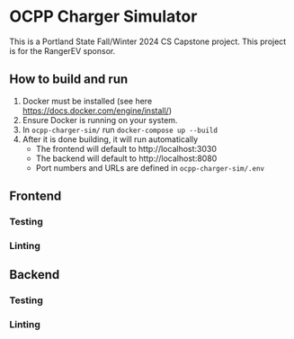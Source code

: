 # OCPP Charger Simulator
This is a Portland State Fall/Winter 2024 CS Capstone project.
This project is for the RangerEV sponsor.

## How to build and run
1. Docker must be installed (see here https://docs.docker.com/engine/install/)
2. Ensure Docker is running on your system.
3. In `ocpp-charger-sim/` run `docker-compose up --build`
4. After it is done building, it will run automatically 
   * The frontend will default to http://localhost:3030
   * The backend will default to  http://localhost:8080
   * Port numbers and URLs are defined in `ocpp-charger-sim/.env`

## Frontend
### Testing
### Linting


## Backend
### Testing
### Linting
